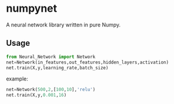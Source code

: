 # numpynet
A neural network library written in pure Numpy.

## Usage
```python
from Neural_Network import Network
net=Network(in_features,out_features,hidden_layers,activation)
net.train(X,y,learning_rate,batch_size)
```
example:
```python
net=Network(500,2,[100,10],'relu')
net.train(X,y,0.001,16)
```
